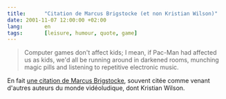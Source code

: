 ```yaml
---
title:      "Citation de Marcus Brigstocke (et non Kristian Wilson)"
date: 2001-11-07 12:00:00 +02:00
lang:       en
tags:       [leisure, humour, quote, game]
---
```


> Computer games don't affect kids; I mean, if Pac-Man had affected us as kids, we'd all be running around in darkened rooms, munching magic pills and listening to repetitive electronic music.

En fait [une citation de Marcus Brigstocke](https://en.wikipedia.org/wiki/Marcus_Brigstocke#Pac-Man_joke), souvent citée comme venant d'autres auteurs du monde vidéoludique, dont Kristian Wilson.
